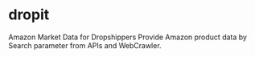 # dropit
Amazon Market Data for Dropshippers
Provide Amazon product data by Search parameter from APIs and WebCrawler.



